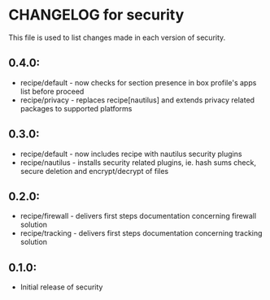 # CHANGELOG for security

This file is used to list changes made in each version of security.

## 0.4.0:

* recipe/default - now checks for section presence in box profile's apps list before proceed
* recipe/privacy - replaces recipe[nautilus] and extends privacy related packages to supported platforms

## 0.3.0:

* recipe/default  - now includes recipe with nautilus security plugins
* recipe/nautilus - installs security related plugins, ie. hash sums check, secure deletion and encrypt/decrypt of files

## 0.2.0:

* recipe/firewall - delivers first steps documentation concerning firewall solution
* recipe/tracking - delivers first steps documentation concerning tracking solution

## 0.1.0:

* Initial release of security

